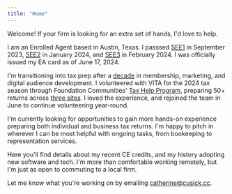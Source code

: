 ```yaml
---
title: "Home"
---
```

Welcome! If your firm is looking for an extra set of hands, I'd love to help.

I am an Enrolled Agent based in Austin, Texas. I passsed [SEE1](https://scorereports.prometric.com/D6PLQHYGGQCQD3JMRBRFX5NVXM3XLZSQ) in September 2023, [SEE2](https://scorereports.prometric.com/V4WM7HR4YTTQD3JMRBRFX5NVXM3XLZSQ) in January 2024, and [SEE3](https://scorereports.prometric.com/T2HDTP6GSSDQD3JMRBRFX5NVXM3XLZSQ) in February 2024. I was officially issued my EA card as of June 17, 2024.

I'm transitioning into tax prep after a [decade](https://drive.google.com/file/d/1WoHW8yeT_w5llyg5-xaJcS3Xd8vY-gEL/view?usp=sharing) in membership, marketing, and digital audience development. I volunteered with VITA for the 2024 tax season through Foundation Communities' [Tax Help Program](https://foundcom.org/austin-tax-help/), preparing 50+ returns across [three sites](https://drive.google.com/file/d/1IKma6OKoa4Yco2pfaWuhtnXHIfkcaZLk/view?usp=share_link). I loved the experience, and rejoined the team in June to continue volunteering year-round. 

I'm currently looking for opportunities to gain more hands-on experience preparing both individual and business tax returns. I'm happy to pitch in wherever I can be most helpful with ongoing tasks, from bookeeping to representation services.

Here you'll find details about my recent CE credits, and my history adopting new software and tech. I'm more than comfortable working remotely, but I'm just as open to commuting to a local firm.

Let me know what you're working on by emailing catherine@cusick.cc.